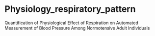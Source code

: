 # Physiology_respiratory_pattern
Quantification of Physiological Effect of Respiration on Automated Measurement of Blood Pressure Among Normotensive Adult Individuals
